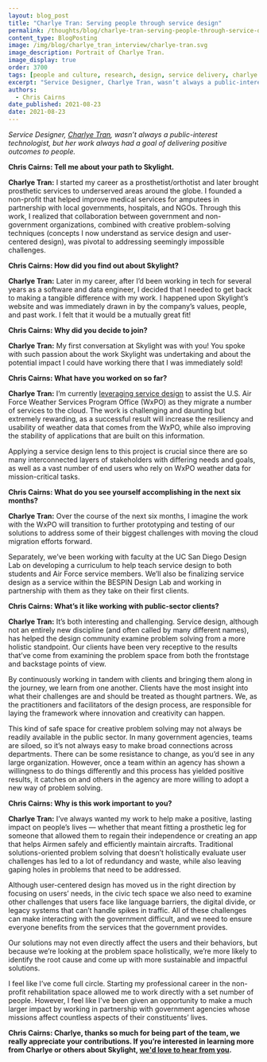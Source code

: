 ```yaml
---
layout: blog_post
title: "Charlye Tran: Serving people through service design"
permalink: /thoughts/blog/charlye-tran-serving-people-through-service-design/
content_type: BlogPosting
image: /img/blog/charlye_tran_interview/charlye-tran.svg
image_description: Portrait of Charlye Tran.
image_display: true
order: 3700
tags: [people and culture, research, design, service delivery, charlye tran]
excerpt: "Service Designer, Charlye Tran, wasn’t always a public-interest technologist, but her work always had a goal of delivering positive outcomes to people."
authors:
  - Chris Cairns
date_published: 2021-08-23
date: 2021-08-23
---
```


*Service Designer, [Charlye Tran](/company/about/#charlye-tran), wasn’t always a public-interest technologist, but her work always had a goal of delivering positive outcomes to people.*

**Chris Cairns: Tell me about your path to Skylight.**

**Charlye Tran:** I started my career as a prosthetist/orthotist and later brought prosthetic services to underserved areas around the globe. I founded a non-profit that helped improve medical services for amputees in partnership with local governments, hospitals, and NGOs. Through this work, I realized that collaboration between government and non-government organizations, combined with creative problem-solving techniques (concepts I now understand as service design and user-centered design), was pivotal to addressing seemingly impossible challenges.

**Chris Cairns: How did you find out about Skylight?**

**Charlye Tran:** Later in my career, after I’d been working in tech for several years as a software and data engineer, I decided that I needed to get back to making a tangible difference with my work. I happened upon Skylight’s website and was immediately drawn in by the company’s values, people, and past work. I felt that it would be a mutually great fit!

**Chris Cairns: Why did you decide to join?**

**Charlye Tran:** My first conversation at Skylight was with you! You spoke with such passion about the work Skylight was undertaking and about the potential impact I could have working there that I was immediately sold!

**Chris Cairns: What have you worked on so far?**

**Charlye Tran:** I’m currently [leveraging service design](/work/experience/usaf-service-design-capacity-building/) to assist the U.S. Air Force Weather Services Program Office (WxPO) as they migrate a number of services to the cloud. The work is challenging and daunting but extremely rewarding, as a successful result will increase the resiliency and usability of weather data that comes from the WxPO, while also improving the stability of applications that are built on this information.

Applying a service design lens to this project is crucial since there are so many interconnected layers of stakeholders with differing  needs and goals, as well as a vast number of end users who rely on WxPO weather data for mission-critical tasks.

**Chris Cairns: What do you see yourself accomplishing in the next six months?**

**Charlye Tran:** Over the course of the next six months, I imagine the work with the WxPO will transition to further prototyping and testing of our solutions to address some of their biggest challenges with moving the cloud migration efforts forward.

Separately, we’ve been working with faculty at the UC San Diego Design Lab on developing a curriculum to help teach service design to both students and Air Force service members. We’ll also be finalizing service design as a service within the BESPIN Design Lab and working in partnership with them as they take on their first clients.

**Chris Cairns: What’s it like working with public-sector clients?**

**Charlye Tran:** It’s both interesting and challenging. Service design, although not an entirely new discipline (and often called by many different names), has helped the design community examine problem solving from a more holistic standpoint. Our clients have been very receptive to the results that’ve come from examining the problem space from both the frontstage and backstage points of view.

By continuously working in tandem with clients and bringing them along in the journey, we learn from one another. Clients have the most insight into what their challenges are and should be treated as thought partners. We, as the practitioners and facilitators of the design process, are responsible for laying the framework where innovation and creativity can happen.

This kind of safe space for creative problem solving may not always be readily available in the public sector. In many government agencies, teams are siloed, so it’s not always easy to make broad connections across departments. There can be some resistance to change, as you’d see in any large organization. However, once a team within an agency has shown a willingness to do things differently and this process has yielded positive results, it catches on and others in the agency are more willing to adopt a new way of problem solving.

**Chris Cairns: Why is this work important to you?**

**Charlye Tran:** I’ve always wanted my work to help make a positive, lasting impact on people’s lives — whether that meant fitting a prosthetic leg for someone that allowed them to regain their independence or creating an app that helps Airmen safely and efficiently maintain aircrafts. Traditional solutions-oriented problem solving that doesn’t holistically evaluate user challenges has led to a lot of redundancy and waste, while also leaving gaping holes in problems that need to be addressed.

Although user-centered design has moved us in the right direction by focusing on users’ needs, in the civic tech space we also need to examine other challenges that users face like language barriers, the digital divide, or legacy systems that can’t handle spikes in traffic. All of these challenges can make interacting with the government difficult, and we need to ensure everyone benefits from the services that the government provides.

Our solutions may not even directly affect the users and their behaviors, but because we’re looking at the problem space holistically, we’re more likely to identify the root cause and come up with more sustainable and impactful solutions.

I feel like I’ve come full circle. Starting my professional career in the non-profit rehabilitation space allowed me to work directly with a set number of people. However, I feel like I’ve been given an opportunity to make a much larger impact by working in partnership with government agencies whose missions affect countless aspects of their constituents’ lives.

**Chris Cairns: Charlye, thanks so much for being part of the team, we really appreciate your contributions. If you’re interested in learning more from Charlye or others about Skylight, [we'd love to hear from you](/connect/contact/).**
